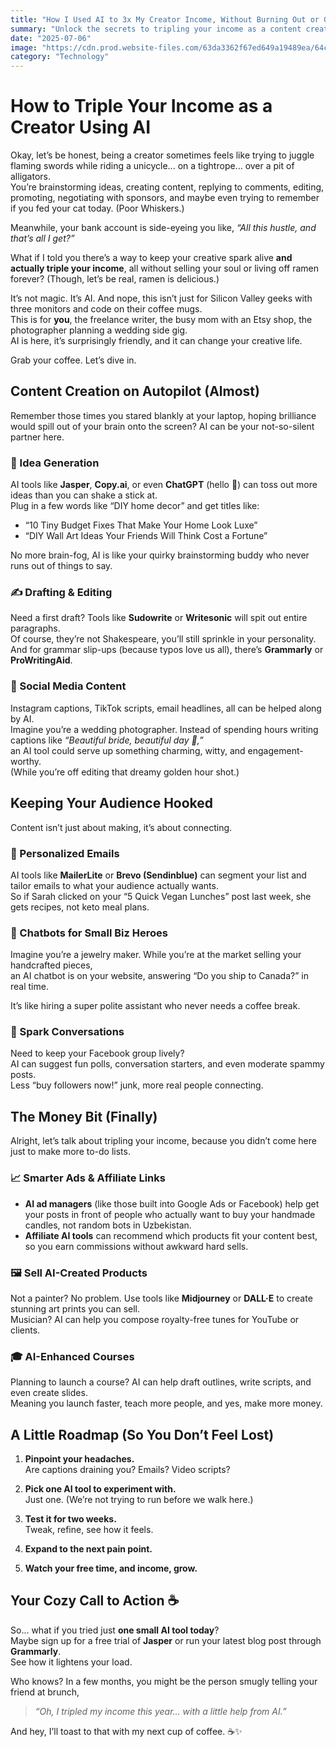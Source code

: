 ```yaml
---
title: "How I Used AI to 3x My Creator Income, Without Burning Out or Going Broke"
summary: "Unlock the secrets to tripling your income as a content creator using AI! This guide provides actionable strategies and real-world examples to leverage AI tools for content creation, audience engagement, and monetization."
date: "2025-07-06"
image: "https://cdn.prod.website-files.com/63da3362f67ed649a19489ea/64cb023edcd20ae3e9040d14_64caf88426fa06b2787935e6_How%2520to%2520make%2520money%2520with%2520ai%2520video.jpeg"
category: "Technology"
---
```


# How to Triple Your Income as a Creator Using AI

Okay, let’s be honest, being a creator sometimes feels like trying to juggle flaming swords while riding a unicycle... on a tightrope... over a pit of alligators.  
You’re brainstorming ideas, creating content, replying to comments, editing, promoting, negotiating with sponsors, and maybe even trying to remember if you fed your cat today. (Poor Whiskers.)

Meanwhile, your bank account is side-eyeing you like, _“All this hustle, and that’s all I get?”_

What if I told you there’s a way to keep your creative spark alive **and actually triple your income**, all without selling your soul or living off ramen forever? (Though, let’s be real, ramen is delicious.)

It’s not magic. It’s AI. And nope, this isn’t just for Silicon Valley geeks with three monitors and code on their coffee mugs.  
This is for **you**, the freelance writer, the busy mom with an Etsy shop, the photographer planning a wedding side gig.  
AI is here, it’s surprisingly friendly, and it can change your creative life.

Grab your coffee. Let’s dive in.

## Content Creation on Autopilot (Almost)

Remember those times you stared blankly at your laptop, hoping brilliance would spill out of your brain onto the screen? AI can be your not-so-silent partner here.

### 🌱 Idea Generation

AI tools like **Jasper**, **Copy.ai**, or even **ChatGPT** (hello 👋) can toss out more ideas than you can shake a stick at.  
Plug in a few words like “DIY home decor” and get titles like:

- “10 Tiny Budget Fixes That Make Your Home Look Luxe”
- “DIY Wall Art Ideas Your Friends Will Think Cost a Fortune”

No more brain-fog, AI is like your quirky brainstorming buddy who never runs out of things to say.

### ✍️ Drafting & Editing

Need a first draft? Tools like **Sudowrite** or **Writesonic** will spit out entire paragraphs.  
Of course, they’re not Shakespeare, you’ll still sprinkle in your personality.  
And for grammar slip-ups (because typos love us all), there’s **Grammarly** or **ProWritingAid**.

### 📸 Social Media Content

Instagram captions, TikTok scripts, email headlines, all can be helped along by AI.  
Imagine you’re a wedding photographer. Instead of spending hours writing captions like _“Beautiful bride, beautiful day 🌸,”_  
an AI tool could serve up something charming, witty, and engagement-worthy.  
(While you’re off editing that dreamy golden hour shot.)

## Keeping Your Audience Hooked

Content isn’t just about making, it’s about connecting.

### 💌 Personalized Emails

AI tools like **MailerLite** or **Brevo (Sendinblue)** can segment your list and tailor emails to what your audience actually wants.  
So if Sarah clicked on your “5 Quick Vegan Lunches” post last week, she gets recipes, not keto meal plans.

### 🤖 Chatbots for Small Biz Heroes

Imagine you’re a jewelry maker. While you’re at the market selling your handcrafted pieces,  
an AI chatbot is on your website, answering “Do you ship to Canada?” in real time.

It’s like hiring a super polite assistant who never needs a coffee break.

### 💬 Spark Conversations

Need to keep your Facebook group lively?  
AI can suggest fun polls, conversation starters, and even moderate spammy posts.  
Less “buy followers now!” junk, more real people connecting.

## The Money Bit (Finally)

Alright, let’s talk about tripling your income, because you didn’t come here just to make more to-do lists.

### 📈 Smarter Ads & Affiliate Links

- **AI ad managers** (like those built into Google Ads or Facebook) help get your posts in front of people who actually want to buy your handmade candles, not random bots in Uzbekistan.
- **Affiliate AI tools** can recommend which products fit your content best, so you earn commissions without awkward hard sells.

### 🖼️ Sell AI-Created Products

Not a painter? No problem. Use tools like **Midjourney** or **DALL·E** to create stunning art prints you can sell.  
Musician? AI can help you compose royalty-free tunes for YouTube or clients.

### 🎓 AI-Enhanced Courses

Planning to launch a course? AI can help draft outlines, write scripts, and even create slides.  
Meaning you launch faster, teach more people, and yes, make more money.

## A Little Roadmap (So You Don’t Feel Lost)

1. **Pinpoint your headaches.**  
   Are captions draining you? Emails? Video scripts?

2. **Pick one AI tool to experiment with.**  
   Just one. (We’re not trying to run before we walk here.)

3. **Test it for two weeks.**  
   Tweak, refine, see how it feels.

4. **Expand to the next pain point.**

5. **Watch your free time, and income, grow.**

## Your Cozy Call to Action ☕

So... what if you tried just **one small AI tool today**?  
Maybe sign up for a free trial of **Jasper** or run your latest blog post through **Grammarly**.  
See how it lightens your load.

Who knows? In a few months, you might be the person smugly telling your friend at brunch,

> _“Oh, I tripled my income this year... with a little help from AI.”_

And hey, I’ll toast to that with my next cup of coffee. ☕✨
